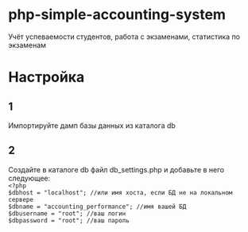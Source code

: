 # php-simple-accounting-system
Учёт успеваемости студентов, работа с экзаменами, статистика по экзаменам 

# Настройка

## 1
Импортируйте дамп базы данных из каталога db

## 2
Создайте в каталоге db файл db_settings.php и добавьте в него следующее:<br>
`<?php`<br>
`$dbhost = "localhost"; //или имя хоста, если БД не на локальном сервере`<br>
`$dbname = "accounting_performance"; //имя вашей БД`<br>
`$dbusername = "root"; //ваш логин`<br>
`$dbpassword = "root"; //ваш пароль`<br>
